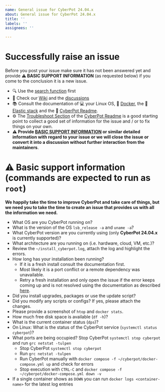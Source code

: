 ```yaml
---
name: General issue for CyberPot 24.04.x
about: General issue for CyberPot 24.04.x
title: ''
labels: ''
assignees: ''

---
```


# Successfully raise an issue
Before you post your issue make sure it has not been answered yet and provide **⚠️ BASIC SUPPORT INFORMATION** (as requested below) if you come to the conclusion it is a new issue.

- 🔍 Use the [search function](https://github.com/dtag-dev-sec/cyberpot/issues?utf8=%E2%9C%93&q=) first
- 🧐 Check our [Wiki](https://github.com/dtag-dev-sec/cyberpot/wiki) and the [discussions](https://github.com/khulnasoft/cyberpot/discussions)
- 📚 Consult the documentation of 💻 your Linux OS, 🐳 [Docker](https://docs.docker.com/), the 🦌 [Elastic stack](https://www.elastic.co/guide/index.html) and the 🍯 [CyberPot Readme](https://github.com/dtag-dev-sec/cyberpot/blob/master/README.md).
- ⚙️ The [Troubleshoot Section](https://github.com/khulnasoft/cyberpot?tab=readme-ov-file#troubleshooting) of the [CyberPot Readme](https://github.com/dtag-dev-sec/cyberpot/blob/master/README.md) is a good starting point to collect a good set of information for the issue and / or to fix things on your own.
- **⚠️ Provide [BASIC SUPPORT INFORMATION](#-basic-support-information-commands-are-expected-to-run-as-root) or similar detailed information with regard to your issue or we will close the issue or convert it into a discussion without further interaction from the maintainers**.<br>

# ⚠️ Basic support information (commands are expected to run as `root`)

**We happily take the time to improve CyberPot and take care of things, but we need you to take the time to create an issue that provides us with all the information we need.** 

- What OS are you CyberPot running on?
- What is the version of the OS `lsb_release -a` and `uname -a`?
- What CyberPot version are you currently using (only **CyberPot 24.04.x** is currently supported)?
- What architecture are you running on (i.e. hardware, cloud, VM, etc.)?
- Review the `~/install_cyberpot.log`, attach the log and highlight the errors.
- How long has your installation been running?
  - If it is a fresh install consult the documentation first.
  - Most likely it is a port conflict or a remote dependency was unavailable.
  - Retry a fresh installation and only open the issue if the error keeps coming up and is not resolved using the documentation as described [here](#how-to-raise-an-issue).  
- Did you install upgrades, packages or use the update script?
- Did you modify any scripts or configs? If yes, please attach the changes.
- Please provide a screenshot of `htop` and `docker stats`.
- How much free disk space is available (`df -h`)?
- What is the current container status (`dps`)?
- On Linux: What is the status of the CyberPot service (`systemctl status cyberpot`)?
- What ports are being occupied? Stop CyberPot `systemctl stop cyberpot` and run `grc netstat -tulpen`
  - Stop CyberPot `systemctl stop cyberpot`
  - Run `grc netstat -tulpen`
  - Run CyberPot manually with `docker compose -f ~/cyberpot/docker-compose.yml up` and check for errors
  - Stop execution with `CTRL-C` and `docker compose -f ~/cyberpot/docker-compose.yml down -v`
- If a single container shows as `DOWN` you can run `docker logs <container-name>` for the latest log entries
